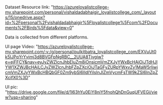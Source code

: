 Dataset Resource link: "https://azureloyalistcollege-my.sharepoint.com/personal/vishaldadabhaigir_loyalistcollege_com/_layouts/15/onedrive.aspx?id=%2Fpersonal%2Fvishaldadabhaigir%5Floyalistcollege%5Fcom%2FDocuments%2FBirds%5Fdata&view=0"
 
Data is collected from different platforms.

UI page Video: "https://azureloyalistcollege-my.sharepoint.com/:v:/g/personal/pulkitbatra_loyalistcollege_com/EXVuUt0k5IJPqYrYvjmj3d8BVGFpNgRBC__2UUA8Tjvgiw?e=ejFFCY&nav=eyJyZWZlcnJhbEluZm8iOnsicmVmZXJyYWxBcHAiOiJTdHJlYW1XZWJBcHAiLCJyZWZlcnJhbFZpZXciOiJTaGFyZURpYWxvZy1MaW5rIiwicmVmZXJyYWxBcHBQbGF0Zm9ybSI6IldlYiIsInJlZmVycmFsTW9kZSI6InZpZXcifX0%3D" 

UI pic: "https://drive.google.com/file/d/1l63hYu0EiY8niY5fnohQhDnGuqUFVEGi/view?usp=sharing"

